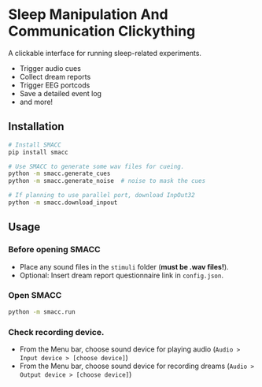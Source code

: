 # Sleep Manipulation And Communication Clickything

A clickable interface for running sleep-related experiments.

* Trigger audio cues
* Collect dream reports
* Trigger EEG portcods
* Save a detailed event log
* and more!


## Installation

```bash
# Install SMACC
pip install smacc

# Use SMACC to generate some wav files for cueing.
python -m smacc.generate_cues
python -m smacc.generate_noise  # noise to mask the cues

# If planning to use parallel port, download InpOut32
python -m smacc.download_inpout
```


## Usage

### Before opening SMACC

* Place any sound files in the `stimuli` folder (**must be .wav files!**).
* Optional: Insert dream report questionnaire link in `config.json`.


### Open SMACC

```bash
python -m smacc.run
```

### Check recording device.

* From the Menu bar, choose sound device for playing audio (`Audio > Input device > [choose device]`)
* From the Menu bar, choose sound device for recording dreams (`Audio > Output device > [choose device]`)

